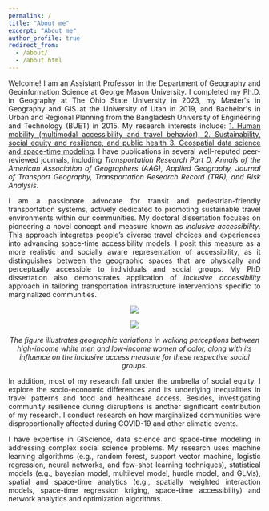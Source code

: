 ```yaml
---
permalink: /
title: "About me"
excerpt: "About me"
author_profile: true
redirect_from:
  - /about/
  - /about.html
---
```


<p align="justify"> Welcome! I am an Assistant Professor in the Department of Geography and Geoinformation Science at George Mason University. I completed my Ph.D. in Geography at The Ohio State University in 2023, my Master's in Geography and GIS at the University of Utah in 2019, and Bachelor's in Urban and Regional Planning from the Bangladesh University of Engineering and Technology (BUET) in 2015. My research interests include: <u>1. Human mobility (multimodal accessibility and travel behavior), 2. Sustainability, social equity and resilience, and public health 3. Geospatial data science and space-time modeling</u>. I have publications in several well-reputed peer-reviewed journals, including <i> Transportation Research Part D, Annals of the American Association of Geographers (AAG), Applied Geography, Journal of Transport Geography, Transportation Research Record (TRR), and Risk Analysis</i>.</p>

<p align="justify"> I am a passionate advocate for transit and pedestrian-friendly transportation systems, actively dedicated to promoting sustainable travel environments within our communities. My doctoral dissertation focuses on pioneering a novel concept and measure known as <i>inclusive accessibility</i>. This approach integrates people’s diverse travel choices and experiences into advancing space-time accessibility models. I posit this measure as a more realistic and socially aware representation of accessibility, as it distinguishes between the geographic spaces that are physically and perceptually accessible to individuals and social groups. My PhD dissertation also demonstrates application of <i>inclusive accessibility</i> approach in tailoring transportation infrastructure interventions specific to marginalized communities.</p>

<p align="center"> <img src="/images/walking impedance.png" style = "border:0"> </p>
<p align="center"> <img src="/images/Inclusive access.png" style = "border:0"> </p>
<p font size = "8" align="center"><i> The figure illustrates geographic variations in walking perceptions between high-income white men and low-income women of color, along with its influence on the inclusive access measure for these respective social groups. </i></p>

<p align="justify"> In addition, most of my research fall under the umbrella of social equity. I explore the socio-economic differences and its underlying inequalities in travel patterns and food and healthcare access. Besides, investigating community resilience during disruptions is another significant contribution of my research. I conduct research on how marginalized communities were disproportionally affected during COVID-19 and other climatic events. </p>

<p align="justify"> I have expertise in GIScience, data science and space-time modeling in addressing complex social science problems. My research uses machine learning algorithms (e.g., random forest, support vector machine, logistic regression, neural networks, and few-shot learning techniques), statistical models (e.g., bayesian model, multilevel model, hurdle model, and GLMs), spatial and space-time analytics (e.g., spatially weighted interaction models, space-time regression kriging, space-time accessibility) and network analytics and optimization algorithms. </p>
